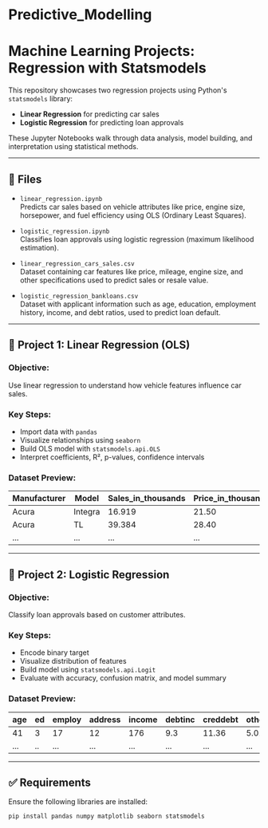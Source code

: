 # Predictive_Modelling

# Machine Learning Projects: Regression with Statsmodels

This repository showcases two regression projects using Python's `statsmodels` library:
- **Linear Regression** for predicting car sales
- **Logistic Regression** for predicting loan approvals

These Jupyter Notebooks walk through data analysis, model building, and interpretation using statistical methods.

---

## 📁 Files

- `linear_regression.ipynb`  
  Predicts car sales based on vehicle attributes like price, engine size, horsepower, and fuel efficiency using OLS (Ordinary Least Squares).

- `logistic_regression.ipynb`  
  Classifies loan approvals using logistic regression (maximum likelihood estimation).

- `linear_regression_cars_sales.csv`  
  Dataset containing car features like price, mileage, engine size, and other specifications used to predict sales or resale value.


- `logistic_regression_bankloans.csv`  
  Dataset with applicant information such as age, education, employment history, income, and debt ratios, used to predict loan default.
---

## 📌 Project 1: Linear Regression (OLS)

### Objective:
Use linear regression to understand how vehicle features influence car sales.

### Key Steps:
- Import data with `pandas`
- Visualize relationships using `seaborn`
- Build OLS model with `statsmodels.api.OLS`
- Interpret coefficients, R², p-values, confidence intervals

### Dataset Preview:
| Manufacturer | Model   | Sales_in_thousands | Price_in_thousands | Engine_size | Horsepower | Fuel_efficiency |
|--------------|---------|--------------------|---------------------|-------------|------------|-----------------|
| Acura        | Integra | 16.919             | 21.50               | 1.8         | 140.0      | 28.0            |
| Acura        | TL      | 39.384             | 28.40               | 3.2         | 225.0      | 25.0            |
| ...          | ...     | ...                | ...                 | ...         | ...        | ...             |


---

## 📌 Project 2: Logistic Regression

### Objective:
Classify loan approvals based on customer attributes.

### Key Steps:
- Encode binary target
- Visualize distribution of features
- Build model using `statsmodels.api.Logit`
- Evaluate with accuracy, confusion matrix, and model summary

### Dataset Preview:
| age | ed | employ | address | income | debtinc | creddebt | othdebt | default |
|-----|----|--------|---------|--------|---------|----------|---------|---------|
| 41  |  3 |     17 |      12 |    176 |     9.3 |   11.36  |   5.01  |    1    |
| ... | .. |    ... |     ... |    ... |    ...  |   ...    |   ...   |   ...   |

---

## ✅ Requirements

Ensure the following libraries are installed:

```bash
pip install pandas numpy matplotlib seaborn statsmodels
